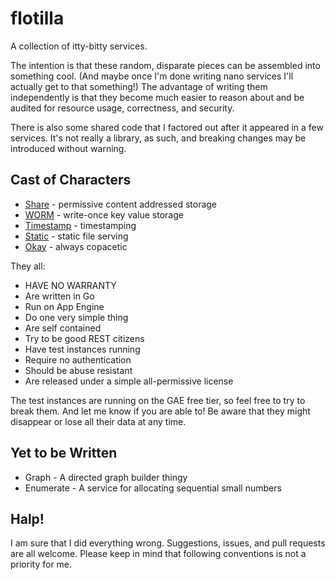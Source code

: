 flotilla
========

A collection of itty-bitty services.

The intention is that these random, disparate pieces can be assembled into something cool. (And maybe once I'm done writing nano services I'll actually get to that something!) The advantage of writing them independently is that they become much easier to reason about and be audited for resource usage, correctness, and security.

There is also some shared code that I factored out after it appeared in a few services. It's not really a library, as such, and breaking changes may be introduced without warning.


Cast of Characters
------------------

* [Share](http://github.com/casey/share) - permissive content addressed storage
* [WORM](http://github.com/casey/worm) - write-once key value storage
* [Timestamp](http://github.com/casey/timestamp) - timestamping
* [Static](http://github.com/casey/static) - static file serving
* [Okay](http://github.com/casey/ok) - always copacetic

They all:

* HAVE NO WARRANTY
* Are written in Go
* Run on App Engine
* Do one very simple thing
* Are self contained
* Try to be good REST citizens
* Have test instances running
* Require no authentication
* Should be abuse resistant
* Are released under a simple all-permissive license

The test instances are running on the GAE free tier, so feel free to try to break them. And let me know if you are able to! Be aware that they might disappear or lose all their data at any time.


Yet to be Written
-----------------

* Graph - A directed graph builder thingy
* Enumerate - A service for allocating sequential small numbers


Halp!
-----

I am sure that I did everything wrong. Suggestions, issues, and pull requests are all welcome. Please keep in mind that following conventions is not a priority for me.
